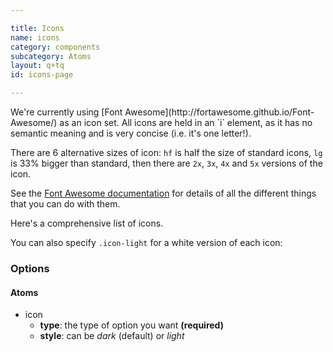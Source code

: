 ```yaml
---

title: Icons
name: icons
category: components
subcategory: Atoms
layout: q+tq
id: icons-page

---
```


<div class="lead"><p>We're currently using [Font Awesome](http://fortawesome.github.io/Font-Awesome/) as an icon set. All icons are held in an `i` element, as it has no semantic meaning and is very concise (i.e. it's one letter!).</p></div>

<script>
component("icon", { "type": "heart" } );
</script>

There are 6 alternative sizes of icon: `hf` is half the size of standard icons, `lg` is 33% bigger than standard, then there are `2x`, `3x`, `4x` and `5x` versions of the icon.

<script>
component("icon", { "type": "heart", "size":"hf" } )+
component("icon", { "type": "heart", "size":"lg" } )+
component("icon", { "type": "heart", "size":"2x" } )+
component("icon", { "type": "heart", "size":"3x" } )+
component("icon", { "type": "heart", "size":"4x" } )+
component("icon", { "type": "heart", "size":"5x" } );
</script>

See the [Font Awesome documentation](http://fortawesome.github.io/Font-Awesome/examples/) for details of all the different things that you can do with them.

Here's a comprehensive list of icons.

<script>
component("icon", { "type": "adn" } )
+component("icon", { "type": "align-center" } )
+component("icon", { "type": "align-justify" } )
+component("icon", { "type": "align-left" } )
+component("icon", { "type": "align-right" } )
+component("icon", { "type": "ambulance" } )
+component("icon", { "type": "anchor" } )
+component("icon", { "type": "android" } )
+component("icon", { "type": "angellist" } )
+component("icon", { "type": "angle-double-down" } )
+component("icon", { "type": "angle-double-left" } )
+component("icon", { "type": "angle-double-right" } )
+component("icon", { "type": "angle-double-up" } )
+component("icon", { "type": "angle-down" } )
+component("icon", { "type": "angle-left" } )
+component("icon", { "type": "angle-right" } )
+component("icon", { "type": "angle-up" } )
+component("icon", { "type": "apple" } )
+component("icon", { "type": "archive" } )
+component("icon", { "type": "area-chart" } )
+component("icon", { "type": "arrow-circle-down" } )
+component("icon", { "type": "arrow-circle-left" } )
+component("icon", { "type": "arrow-circle-o-down" } )
+component("icon", { "type": "arrow-circle-o-left" } )
+component("icon", { "type": "arrow-circle-o-right" } )
+component("icon", { "type": "arrow-circle-o-up" } )
+component("icon", { "type": "arrow-circle-right" } )
+component("icon", { "type": "arrow-circle-up" } )
+component("icon", { "type": "arrow-down" } )
+component("icon", { "type": "arrow-left" } )
+component("icon", { "type": "arrow-right" } )
+component("icon", { "type": "arrow-up" } )
+component("icon", { "type": "arrows" } )
+component("icon", { "type": "arrows-alt" } )
+component("icon", { "type": "arrows-h" } )
+component("icon", { "type": "arrows-v" } )
+component("icon", { "type": "asterisk" } )
+component("icon", { "type": "at" } )
+component("icon", { "type": "backward" } )
+component("icon", { "type": "ban" } )
+component("icon", { "type": "bar-chart" } )
+component("icon", { "type": "barcode" } )
+component("icon", { "type": "bars" } )
+component("icon", { "type": "beer" } )
+component("icon", { "type": "behance" } )
+component("icon", { "type": "behance-square" } )
+component("icon", { "type": "bell" } )
+component("icon", { "type": "bell-o" } )
+component("icon", { "type": "bell-slash" } )
+component("icon", { "type": "bell-slash-o" } )
+component("icon", { "type": "bicycle" } )
+component("icon", { "type": "binoculars" } )
+component("icon", { "type": "birthday-cake" } )
+component("icon", { "type": "bitbucket" } )
+component("icon", { "type": "bitbucket-square" } )
+component("icon", { "type": "bold" } )
+component("icon", { "type": "bolt" } )
+component("icon", { "type": "bomb" } )
+component("icon", { "type": "book" } )
+component("icon", { "type": "bookmark" } )
+component("icon", { "type": "bookmark-o" } )
+component("icon", { "type": "briefcase" } )
+component("icon", { "type": "btc" } )
+component("icon", { "type": "bug" } )
+component("icon", { "type": "building" } )
+component("icon", { "type": "building-o" } )
+component("icon", { "type": "bullhorn" } )
+component("icon", { "type": "bullseye" } )
+component("icon", { "type": "bus" } )
+component("icon", { "type": "calculator" } )
+component("icon", { "type": "calendar" } )
+component("icon", { "type": "calendar-o" } )
+component("icon", { "type": "camera" } )
+component("icon", { "type": "camera-retro" } )
+component("icon", { "type": "car" } )
+component("icon", { "type": "caret-down" } )
+component("icon", { "type": "caret-left" } )
+component("icon", { "type": "caret-right" } )
+component("icon", { "type": "caret-square-o-down" } )
+component("icon", { "type": "caret-square-o-left" } )
+component("icon", { "type": "caret-square-o-right" } )
+component("icon", { "type": "caret-square-o-up" } )
+component("icon", { "type": "caret-up" } )
+component("icon", { "type": "cc" } )
+component("icon", { "type": "cc-amex" } )
+component("icon", { "type": "cc-discover" } )
+component("icon", { "type": "cc-mastercard" } )
+component("icon", { "type": "cc-paypal" } )
+component("icon", { "type": "cc-stripe" } )
+component("icon", { "type": "cc-visa" } )
+component("icon", { "type": "certificate" } )
+component("icon", { "type": "chain-broken" } )
+component("icon", { "type": "check" } )
+component("icon", { "type": "check-circle" } )
+component("icon", { "type": "check-circle-o" } )
+component("icon", { "type": "check-square" } )
+component("icon", { "type": "check-square-o" } )
+component("icon", { "type": "chevron-circle-down" } )
+component("icon", { "type": "chevron-circle-left" } )
+component("icon", { "type": "chevron-circle-right" } )
+component("icon", { "type": "chevron-circle-up" } )
+component("icon", { "type": "chevron-down" } )
+component("icon", { "type": "chevron-left" } )
+component("icon", { "type": "chevron-right" } )
+component("icon", { "type": "chevron-up" } )
+component("icon", { "type": "child" } )
+component("icon", { "type": "circle" } )
+component("icon", { "type": "circle-o" } )
+component("icon", { "type": "circle-o-notch" } )
+component("icon", { "type": "circle-thin" } )
+component("icon", { "type": "clipboard" } )
+component("icon", { "type": "clock-o" } )
+component("icon", { "type": "cloud" } )
+component("icon", { "type": "cloud-download" } )
+component("icon", { "type": "cloud-upload" } )
+component("icon", { "type": "code" } )
+component("icon", { "type": "code-fork" } )
+component("icon", { "type": "codepen" } )
+component("icon", { "type": "coffee" } )
+component("icon", { "type": "cog" } )
+component("icon", { "type": "cogs" } )
+component("icon", { "type": "columns" } )
+component("icon", { "type": "comment" } )
+component("icon", { "type": "comment-o" } )
+component("icon", { "type": "comments" } )
+component("icon", { "type": "comments-o" } )
+component("icon", { "type": "compass" } )
+component("icon", { "type": "compress" } )
+component("icon", { "type": "copyright" } )
+component("icon", { "type": "credit-card" } )
+component("icon", { "type": "crop" } )
+component("icon", { "type": "crosshairs" } )
+component("icon", { "type": "css3" } )
+component("icon", { "type": "cube" } )
+component("icon", { "type": "cubes" } )
+component("icon", { "type": "cutlery" } )
+component("icon", { "type": "database" } )
+component("icon", { "type": "delicious" } )
+component("icon", { "type": "desktop" } )
+component("icon", { "type": "deviantart" } )
+component("icon", { "type": "digg" } )
+component("icon", { "type": "dot-circle-o" } )
+component("icon", { "type": "download" } )
+component("icon", { "type": "dribbble" } )
+component("icon", { "type": "dropbox" } )
+component("icon", { "type": "drupal" } )
+component("icon", { "type": "eject" } )
+component("icon", { "type": "ellipsis-h" } )
+component("icon", { "type": "ellipsis-v" } )
+component("icon", { "type": "empire" } )
+component("icon", { "type": "envelope" } )
+component("icon", { "type": "envelope-o" } )
+component("icon", { "type": "envelope-square" } )
+component("icon", { "type": "eraser" } )
+component("icon", { "type": "eur" } )
+component("icon", { "type": "exchange" } )
+component("icon", { "type": "exclamation" } )
+component("icon", { "type": "exclamation-circle" } )
+component("icon", { "type": "exclamation-triangle" } )
+component("icon", { "type": "expand" } )
+component("icon", { "type": "external-link" } )
+component("icon", { "type": "external-link-square" } )
+component("icon", { "type": "eye" } )
+component("icon", { "type": "eye-slash" } )
+component("icon", { "type": "eyedropper" } )
+component("icon", { "type": "facebook" } )
+component("icon", { "type": "facebook-square" } )
+component("icon", { "type": "fast-backward" } )
+component("icon", { "type": "fast-forward" } )
+component("icon", { "type": "fax" } )
+component("icon", { "type": "female" } )
+component("icon", { "type": "fighter-jet" } )
+component("icon", { "type": "file" } )
+component("icon", { "type": "file-archive-o" } )
+component("icon", { "type": "file-audio-o" } )
+component("icon", { "type": "file-code-o" } )
+component("icon", { "type": "file-excel-o" } )
+component("icon", { "type": "file-image-o" } )
+component("icon", { "type": "file-o" } )
+component("icon", { "type": "file-pdf-o" } )
+component("icon", { "type": "file-powerpoint-o" } )
+component("icon", { "type": "file-text" } )
+component("icon", { "type": "file-text-o" } )
+component("icon", { "type": "file-video-o" } )
+component("icon", { "type": "file-word-o" } )
+component("icon", { "type": "files-o" } )
+component("icon", { "type": "film" } )
+component("icon", { "type": "filter" } )
+component("icon", { "type": "fire" } )
+component("icon", { "type": "fire-extinguisher" } )
+component("icon", { "type": "flag" } )
+component("icon", { "type": "flag-checkered" } )
+component("icon", { "type": "flag-o" } )
+component("icon", { "type": "flask" } )
+component("icon", { "type": "flickr" } )
+component("icon", { "type": "floppy-o" } )
+component("icon", { "type": "folder" } )
+component("icon", { "type": "folder-o" } )
+component("icon", { "type": "folder-open" } )
+component("icon", { "type": "folder-open-o" } )
+component("icon", { "type": "font" } )
+component("icon", { "type": "forward" } )
+component("icon", { "type": "foursquare" } )
+component("icon", { "type": "frown-o" } )
+component("icon", { "type": "futbol-o" } )
+component("icon", { "type": "gamepad" } )
+component("icon", { "type": "gavel" } )
+component("icon", { "type": "gbp" } )
+component("icon", { "type": "gift" } )
+component("icon", { "type": "git" } )
+component("icon", { "type": "git-square" } )
+component("icon", { "type": "github" } )
+component("icon", { "type": "github-alt" } )
+component("icon", { "type": "github-square" } )
+component("icon", { "type": "gittip" } )
+component("icon", { "type": "glass" } )
+component("icon", { "type": "globe" } )
+component("icon", { "type": "google" } )
+component("icon", { "type": "google-plus" } )
+component("icon", { "type": "google-plus-square" } )
+component("icon", { "type": "google-wallet" } )
+component("icon", { "type": "graduation-cap" } )
+component("icon", { "type": "h-square" } )
+component("icon", { "type": "hacker-news" } )
+component("icon", { "type": "hand-o-down" } )
+component("icon", { "type": "hand-o-left" } )
+component("icon", { "type": "hand-o-right" } )
+component("icon", { "type": "hand-o-up" } )
+component("icon", { "type": "hdd-o" } )
+component("icon", { "type": "header" } )
+component("icon", { "type": "headphones" } )
+component("icon", { "type": "heart" } )
+component("icon", { "type": "heart-o" } )
+component("icon", { "type": "history" } )
+component("icon", { "type": "home" } )
+component("icon", { "type": "hospital-o" } )
+component("icon", { "type": "html5" } )
+component("icon", { "type": "ils" } )
+component("icon", { "type": "inbox" } )
+component("icon", { "type": "indent" } )
+component("icon", { "type": "info" } )
+component("icon", { "type": "info-circle" } )
+component("icon", { "type": "inr" } )
+component("icon", { "type": "instagram" } )
+component("icon", { "type": "ioxhost" } )
+component("icon", { "type": "italic" } )
+component("icon", { "type": "joomla" } )
+component("icon", { "type": "jpy" } )
+component("icon", { "type": "jsfiddle" } )
+component("icon", { "type": "key" } )
+component("icon", { "type": "keyboard-o" } )
+component("icon", { "type": "krw" } )
+component("icon", { "type": "language" } )
+component("icon", { "type": "laptop" } )
+component("icon", { "type": "lastfm" } )
+component("icon", { "type": "lastfm-square" } )
+component("icon", { "type": "leaf" } )
+component("icon", { "type": "lemon-o" } )
+component("icon", { "type": "level-down" } )
+component("icon", { "type": "level-up" } )
+component("icon", { "type": "life-ring" } )
+component("icon", { "type": "lightbulb-o" } )
+component("icon", { "type": "line-chart" } )
+component("icon", { "type": "link" } )
+component("icon", { "type": "linkedin" } )
+component("icon", { "type": "linkedin-square" } )
+component("icon", { "type": "linux" } )
+component("icon", { "type": "list" } )
+component("icon", { "type": "list-alt" } )
+component("icon", { "type": "list-ol" } )
+component("icon", { "type": "list-ul" } )
+component("icon", { "type": "location-arrow" } )
+component("icon", { "type": "lock" } )
+component("icon", { "type": "long-arrow-down" } )
+component("icon", { "type": "long-arrow-left" } )
+component("icon", { "type": "long-arrow-right" } )
+component("icon", { "type": "long-arrow-up" } )
+component("icon", { "type": "magic" } )
+component("icon", { "type": "magnet" } )
+component("icon", { "type": "male" } )
+component("icon", { "type": "map-marker" } )
+component("icon", { "type": "maxcdn" } )
+component("icon", { "type": "meanpath" } )
+component("icon", { "type": "medkit" } )
+component("icon", { "type": "meh-o" } )
+component("icon", { "type": "microphone" } )
+component("icon", { "type": "microphone-slash" } )
+component("icon", { "type": "minus" } )
+component("icon", { "type": "minus-circle" } )
+component("icon", { "type": "minus-square" } )
+component("icon", { "type": "minus-square-o" } )
+component("icon", { "type": "mobile" } )
+component("icon", { "type": "money" } )
+component("icon", { "type": "moon-o" } )
+component("icon", { "type": "music" } )
+component("icon", { "type": "newspaper-o" } )
+component("icon", { "type": "openid" } )
+component("icon", { "type": "outdent" } )
+component("icon", { "type": "pagelines" } )
+component("icon", { "type": "paint-brush" } )
+component("icon", { "type": "paper-plane" } )
+component("icon", { "type": "paper-plane-o" } )
+component("icon", { "type": "paperclip" } )
+component("icon", { "type": "paragraph" } )
+component("icon", { "type": "pause" } )
+component("icon", { "type": "paw" } )
+component("icon", { "type": "paypal" } )
+component("icon", { "type": "pencil" } )
+component("icon", { "type": "pencil-square" } )
+component("icon", { "type": "pencil-square-o" } )
+component("icon", { "type": "phone" } )
+component("icon", { "type": "phone-square" } )
+component("icon", { "type": "picture-o" } )
+component("icon", { "type": "pie-chart" } )
+component("icon", { "type": "pied-piper" } )
+component("icon", { "type": "pied-piper-alt" } )
+component("icon", { "type": "pinterest" } )
+component("icon", { "type": "pinterest-square" } )
+component("icon", { "type": "plane" } )
+component("icon", { "type": "play" } )
+component("icon", { "type": "play-circle" } )
+component("icon", { "type": "play-circle-o" } )
+component("icon", { "type": "plug" } )
+component("icon", { "type": "plus" } )
+component("icon", { "type": "plus-circle" } )
+component("icon", { "type": "plus-square" } )
+component("icon", { "type": "plus-square-o" } )
+component("icon", { "type": "power-off" } )
+component("icon", { "type": "print" } )
+component("icon", { "type": "puzzle-piece" } )
+component("icon", { "type": "qq" } )
+component("icon", { "type": "qrcode" } )
+component("icon", { "type": "question" } )
+component("icon", { "type": "question-circle" } )
+component("icon", { "type": "quote-left" } )
+component("icon", { "type": "quote-right" } )
+component("icon", { "type": "random" } )
+component("icon", { "type": "rebel" } )
+component("icon", { "type": "recycle" } )
+component("icon", { "type": "reddit" } )
+component("icon", { "type": "reddit-square" } )
+component("icon", { "type": "refresh" } )
+component("icon", { "type": "renren" } )
+component("icon", { "type": "repeat" } )
+component("icon", { "type": "reply" } )
+component("icon", { "type": "reply-all" } )
+component("icon", { "type": "retweet" } )
+component("icon", { "type": "road" } )
+component("icon", { "type": "rocket" } )
+component("icon", { "type": "rss" } )
+component("icon", { "type": "rss-square" } )
+component("icon", { "type": "rub" } )
+component("icon", { "type": "scissors" } )
+component("icon", { "type": "search" } )
+component("icon", { "type": "search-minus" } )
+component("icon", { "type": "search-plus" } )
+component("icon", { "type": "share" } )
+component("icon", { "type": "share-alt" } )
+component("icon", { "type": "share-alt-square" } )
+component("icon", { "type": "share-square" } )
+component("icon", { "type": "share-square-o" } )
+component("icon", { "type": "shield" } )
+component("icon", { "type": "shopping-cart" } )
+component("icon", { "type": "sign-in" } )
+component("icon", { "type": "sign-out" } )
+component("icon", { "type": "signal" } )
+component("icon", { "type": "sitemap" } )
+component("icon", { "type": "skype" } )
+component("icon", { "type": "slack" } )
+component("icon", { "type": "sliders" } )
+component("icon", { "type": "slideshare" } )
+component("icon", { "type": "smile-o" } )
+component("icon", { "type": "sort" } )
+component("icon", { "type": "sort-alpha-asc" } )
+component("icon", { "type": "sort-alpha-desc" } )
+component("icon", { "type": "sort-amount-asc" } )
+component("icon", { "type": "sort-amount-desc" } )
+component("icon", { "type": "sort-asc" } )
+component("icon", { "type": "sort-desc" } )
+component("icon", { "type": "sort-numeric-asc" } )
+component("icon", { "type": "sort-numeric-desc" } )
+component("icon", { "type": "soundcloud" } )
+component("icon", { "type": "space-shuttle" } )
+component("icon", { "type": "spinner" } )
+component("icon", { "type": "spoon" } )
+component("icon", { "type": "spotify" } )
+component("icon", { "type": "square" } )
+component("icon", { "type": "square-o" } )
+component("icon", { "type": "stack-exchange" } )
+component("icon", { "type": "stack-overflow" } )
+component("icon", { "type": "star" } )
+component("icon", { "type": "star-half" } )
+component("icon", { "type": "star-half-o" } )
+component("icon", { "type": "star-o" } )
+component("icon", { "type": "steam" } )
+component("icon", { "type": "steam-square" } )
+component("icon", { "type": "step-backward" } )
+component("icon", { "type": "step-forward" } )
+component("icon", { "type": "stethoscope" } )
+component("icon", { "type": "stop" } )
+component("icon", { "type": "strikethrough" } )
+component("icon", { "type": "stumbleupon" } )
+component("icon", { "type": "stumbleupon-circle" } )
+component("icon", { "type": "subscript" } )
+component("icon", { "type": "suitcase" } )
+component("icon", { "type": "sun-o" } )
+component("icon", { "type": "superscript" } )
+component("icon", { "type": "table" } )
+component("icon", { "type": "tablet" } )
+component("icon", { "type": "tachometer" } )
+component("icon", { "type": "tag" } )
+component("icon", { "type": "tags" } )
+component("icon", { "type": "tasks" } )
+component("icon", { "type": "taxi" } )
+component("icon", { "type": "tencent-weibo" } )
+component("icon", { "type": "terminal" } )
+component("icon", { "type": "text-height" } )
+component("icon", { "type": "text-width" } )
+component("icon", { "type": "th" } )
+component("icon", { "type": "th-large" } )
+component("icon", { "type": "th-list" } )
+component("icon", { "type": "thumb-tack" } )
+component("icon", { "type": "thumbs-down" } )
+component("icon", { "type": "thumbs-o-down" } )
+component("icon", { "type": "thumbs-o-up" } )
+component("icon", { "type": "thumbs-up" } )
+component("icon", { "type": "ticket" } )
+component("icon", { "type": "times" } )
+component("icon", { "type": "times-circle" } )
+component("icon", { "type": "times-circle-o" } )
+component("icon", { "type": "tint" } )
+component("icon", { "type": "toggle-off" } )
+component("icon", { "type": "toggle-on" } )
+component("icon", { "type": "trash" } )
+component("icon", { "type": "trash-o" } )
+component("icon", { "type": "tree" } )
+component("icon", { "type": "trello" } )
+component("icon", { "type": "trophy" } )
+component("icon", { "type": "truck" } )
+component("icon", { "type": "try" } )
+component("icon", { "type": "tty" } )
+component("icon", { "type": "tumblr" } )
+component("icon", { "type": "tumblr-square" } )
+component("icon", { "type": "twitch" } )
+component("icon", { "type": "twitter" } )
+component("icon", { "type": "twitter-square" } )
+component("icon", { "type": "umbrella" } )
+component("icon", { "type": "underline" } )
+component("icon", { "type": "undo" } )
+component("icon", { "type": "university" } )
+component("icon", { "type": "unlock" } )
+component("icon", { "type": "unlock-alt" } )
+component("icon", { "type": "upload" } )
+component("icon", { "type": "usd" } )
+component("icon", { "type": "user" } )
+component("icon", { "type": "user-md" } )
+component("icon", { "type": "users" } )
+component("icon", { "type": "video-camera" } )
+component("icon", { "type": "vimeo-square" } )
+component("icon", { "type": "vine" } )
+component("icon", { "type": "vk" } )
+component("icon", { "type": "volume-down" } )
+component("icon", { "type": "volume-off" } )
+component("icon", { "type": "volume-up" } )
+component("icon", { "type": "weibo" } )
+component("icon", { "type": "weixin" } )
+component("icon", { "type": "wheelchair" } )
+component("icon", { "type": "wifi" } )
+component("icon", { "type": "windows" } )
+component("icon", { "type": "wordpress" } )
+component("icon", { "type": "wrench" } )
+component("icon", { "type": "xing" } )
+component("icon", { "type": "xing-square" } )
+component("icon", { "type": "yahoo" } )
+component("icon", { "type": "yelp" } )
+component("icon", { "type": "youtube" } )
+component("icon", { "type": "youtube-play" } );

</script>

You can also specify `.icon-light` for a white version of each icon:

<script>
component("icon", { "type": "adn", "style": "inverse" } )
+component("icon", { "type": "align-center", "style": "inverse" } )
+component("icon", { "type": "align-justify", "style": "inverse" } )
+component("icon", { "type": "align-left", "style": "inverse" } )
+component("icon", { "type": "align-right", "style": "inverse" } )
+component("icon", { "type": "ambulance", "style": "inverse" } )
+component("icon", { "type": "anchor", "style": "inverse" } )
+component("icon", { "type": "android", "style": "inverse" } )
+component("icon", { "type": "angellist", "style": "inverse" } )
+component("icon", { "type": "angle-double-down", "style": "inverse" } )
+component("icon", { "type": "angle-double-left", "style": "inverse" } )
+component("icon", { "type": "angle-double-right", "style": "inverse" } )
+component("icon", { "type": "angle-double-up", "style": "inverse" } )
+component("icon", { "type": "angle-down", "style": "inverse" } )
+component("icon", { "type": "angle-left", "style": "inverse" } )
+component("icon", { "type": "angle-right", "style": "inverse" } )
+component("icon", { "type": "angle-up", "style": "inverse" } )
+component("icon", { "type": "apple", "style": "inverse" } )
+component("icon", { "type": "archive", "style": "inverse" } )
+component("icon", { "type": "area-chart", "style": "inverse" } )
+component("icon", { "type": "arrow-circle-down", "style": "inverse" } )
+component("icon", { "type": "arrow-circle-left", "style": "inverse" } )
+component("icon", { "type": "arrow-circle-o-down", "style": "inverse" } )
+component("icon", { "type": "arrow-circle-o-left", "style": "inverse" } )
+component("icon", { "type": "arrow-circle-o-right", "style": "inverse" } )
+component("icon", { "type": "arrow-circle-o-up", "style": "inverse" } )
+component("icon", { "type": "arrow-circle-right", "style": "inverse" } )
+component("icon", { "type": "arrow-circle-up", "style": "inverse" } )
+component("icon", { "type": "arrow-down", "style": "inverse" } )
+component("icon", { "type": "arrow-left", "style": "inverse" } )
+component("icon", { "type": "arrow-right", "style": "inverse" } )
+component("icon", { "type": "arrow-up", "style": "inverse" } )
+component("icon", { "type": "arrows", "style": "inverse" } )
+component("icon", { "type": "arrows-alt", "style": "inverse" } )
+component("icon", { "type": "arrows-h", "style": "inverse" } )
+component("icon", { "type": "arrows-v", "style": "inverse" } )
+component("icon", { "type": "asterisk", "style": "inverse" } )
+component("icon", { "type": "at", "style": "inverse" } )
+component("icon", { "type": "backward", "style": "inverse" } )
+component("icon", { "type": "ban", "style": "inverse" } )
+component("icon", { "type": "bar-chart", "style": "inverse" } )
+component("icon", { "type": "barcode", "style": "inverse" } )
+component("icon", { "type": "bars", "style": "inverse" } )
+component("icon", { "type": "beer", "style": "inverse" } )
+component("icon", { "type": "behance", "style": "inverse" } )
+component("icon", { "type": "behance-square", "style": "inverse" } )
+component("icon", { "type": "bell", "style": "inverse" } )
+component("icon", { "type": "bell-o", "style": "inverse" } )
+component("icon", { "type": "bell-slash", "style": "inverse" } )
+component("icon", { "type": "bell-slash-o", "style": "inverse" } )
+component("icon", { "type": "bicycle", "style": "inverse" } )
+component("icon", { "type": "binoculars", "style": "inverse" } )
+component("icon", { "type": "birthday-cake", "style": "inverse" } )
+component("icon", { "type": "bitbucket", "style": "inverse" } )
+component("icon", { "type": "bitbucket-square", "style": "inverse" } )
+component("icon", { "type": "bold", "style": "inverse" } )
+component("icon", { "type": "bolt", "style": "inverse" } )
+component("icon", { "type": "bomb", "style": "inverse" } )
+component("icon", { "type": "book", "style": "inverse" } )
+component("icon", { "type": "bookmark", "style": "inverse" } )
+component("icon", { "type": "bookmark-o", "style": "inverse" } )
+component("icon", { "type": "briefcase", "style": "inverse" } )
+component("icon", { "type": "btc", "style": "inverse" } )
+component("icon", { "type": "bug", "style": "inverse" } )
+component("icon", { "type": "building", "style": "inverse" } )
+component("icon", { "type": "building-o", "style": "inverse" } )
+component("icon", { "type": "bullhorn", "style": "inverse" } )
+component("icon", { "type": "bullseye", "style": "inverse" } )
+component("icon", { "type": "bus", "style": "inverse" } )
+component("icon", { "type": "calculator", "style": "inverse" } )
+component("icon", { "type": "calendar", "style": "inverse" } )
+component("icon", { "type": "calendar-o", "style": "inverse" } )
+component("icon", { "type": "camera", "style": "inverse" } )
+component("icon", { "type": "camera-retro", "style": "inverse" } )
+component("icon", { "type": "car", "style": "inverse" } )
+component("icon", { "type": "caret-down", "style": "inverse" } )
+component("icon", { "type": "caret-left", "style": "inverse" } )
+component("icon", { "type": "caret-right", "style": "inverse" } )
+component("icon", { "type": "caret-square-o-down", "style": "inverse" } )
+component("icon", { "type": "caret-square-o-left", "style": "inverse" } )
+component("icon", { "type": "caret-square-o-right", "style": "inverse" } )
+component("icon", { "type": "caret-square-o-up", "style": "inverse" } )
+component("icon", { "type": "caret-up", "style": "inverse" } )
+component("icon", { "type": "cc", "style": "inverse" } )
+component("icon", { "type": "cc-amex", "style": "inverse" } )
+component("icon", { "type": "cc-discover", "style": "inverse" } )
+component("icon", { "type": "cc-mastercard", "style": "inverse" } )
+component("icon", { "type": "cc-paypal", "style": "inverse" } )
+component("icon", { "type": "cc-stripe", "style": "inverse" } )
+component("icon", { "type": "cc-visa", "style": "inverse" } )
+component("icon", { "type": "certificate", "style": "inverse" } )
+component("icon", { "type": "chain-broken", "style": "inverse" } )
+component("icon", { "type": "check", "style": "inverse" } )
+component("icon", { "type": "check-circle", "style": "inverse" } )
+component("icon", { "type": "check-circle-o", "style": "inverse" } )
+component("icon", { "type": "check-square", "style": "inverse" } )
+component("icon", { "type": "check-square-o", "style": "inverse" } )
+component("icon", { "type": "chevron-circle-down", "style": "inverse" } )
+component("icon", { "type": "chevron-circle-left", "style": "inverse" } )
+component("icon", { "type": "chevron-circle-right", "style": "inverse" } )
+component("icon", { "type": "chevron-circle-up", "style": "inverse" } )
+component("icon", { "type": "chevron-down", "style": "inverse" } )
+component("icon", { "type": "chevron-left", "style": "inverse" } )
+component("icon", { "type": "chevron-right", "style": "inverse" } )
+component("icon", { "type": "chevron-up", "style": "inverse" } )
+component("icon", { "type": "child", "style": "inverse" } )
+component("icon", { "type": "circle", "style": "inverse" } )
+component("icon", { "type": "circle-o", "style": "inverse" } )
+component("icon", { "type": "circle-o-notch", "style": "inverse" } )
+component("icon", { "type": "circle-thin", "style": "inverse" } )
+component("icon", { "type": "clipboard", "style": "inverse" } )
+component("icon", { "type": "clock-o", "style": "inverse" } )
+component("icon", { "type": "cloud", "style": "inverse" } )
+component("icon", { "type": "cloud-download", "style": "inverse" } )
+component("icon", { "type": "cloud-upload", "style": "inverse" } )
+component("icon", { "type": "code", "style": "inverse" } )
+component("icon", { "type": "code-fork", "style": "inverse" } )
+component("icon", { "type": "codepen", "style": "inverse" } )
+component("icon", { "type": "coffee", "style": "inverse" } )
+component("icon", { "type": "cog", "style": "inverse" } )
+component("icon", { "type": "cogs", "style": "inverse" } )
+component("icon", { "type": "columns", "style": "inverse" } )
+component("icon", { "type": "comment", "style": "inverse" } )
+component("icon", { "type": "comment-o", "style": "inverse" } )
+component("icon", { "type": "comments", "style": "inverse" } )
+component("icon", { "type": "comments-o", "style": "inverse" } )
+component("icon", { "type": "compass", "style": "inverse" } )
+component("icon", { "type": "compress", "style": "inverse" } )
+component("icon", { "type": "copyright", "style": "inverse" } )
+component("icon", { "type": "credit-card", "style": "inverse" } )
+component("icon", { "type": "crop", "style": "inverse" } )
+component("icon", { "type": "crosshairs", "style": "inverse" } )
+component("icon", { "type": "css3", "style": "inverse" } )
+component("icon", { "type": "cube", "style": "inverse" } )
+component("icon", { "type": "cubes", "style": "inverse" } )
+component("icon", { "type": "cutlery", "style": "inverse" } )
+component("icon", { "type": "database", "style": "inverse" } )
+component("icon", { "type": "delicious", "style": "inverse" } )
+component("icon", { "type": "desktop", "style": "inverse" } )
+component("icon", { "type": "deviantart", "style": "inverse" } )
+component("icon", { "type": "digg", "style": "inverse" } )
+component("icon", { "type": "dot-circle-o", "style": "inverse" } )
+component("icon", { "type": "download", "style": "inverse" } )
+component("icon", { "type": "dribbble", "style": "inverse" } )
+component("icon", { "type": "dropbox", "style": "inverse" } )
+component("icon", { "type": "drupal", "style": "inverse" } )
+component("icon", { "type": "eject", "style": "inverse" } )
+component("icon", { "type": "ellipsis-h", "style": "inverse" } )
+component("icon", { "type": "ellipsis-v", "style": "inverse" } )
+component("icon", { "type": "empire", "style": "inverse" } )
+component("icon", { "type": "envelope", "style": "inverse" } )
+component("icon", { "type": "envelope-o", "style": "inverse" } )
+component("icon", { "type": "envelope-square", "style": "inverse" } )
+component("icon", { "type": "eraser", "style": "inverse" } )
+component("icon", { "type": "eur", "style": "inverse" } )
+component("icon", { "type": "exchange", "style": "inverse" } )
+component("icon", { "type": "exclamation", "style": "inverse" } )
+component("icon", { "type": "exclamation-circle", "style": "inverse" } )
+component("icon", { "type": "exclamation-triangle", "style": "inverse" } )
+component("icon", { "type": "expand", "style": "inverse" } )
+component("icon", { "type": "external-link", "style": "inverse" } )
+component("icon", { "type": "external-link-square", "style": "inverse" } )
+component("icon", { "type": "eye", "style": "inverse" } )
+component("icon", { "type": "eye-slash", "style": "inverse" } )
+component("icon", { "type": "eyedropper", "style": "inverse" } )
+component("icon", { "type": "facebook", "style": "inverse" } )
+component("icon", { "type": "facebook-square", "style": "inverse" } )
+component("icon", { "type": "fast-backward", "style": "inverse" } )
+component("icon", { "type": "fast-forward", "style": "inverse" } )
+component("icon", { "type": "fax", "style": "inverse" } )
+component("icon", { "type": "female", "style": "inverse" } )
+component("icon", { "type": "fighter-jet", "style": "inverse" } )
+component("icon", { "type": "file", "style": "inverse" } )
+component("icon", { "type": "file-archive-o", "style": "inverse" } )
+component("icon", { "type": "file-audio-o", "style": "inverse" } )
+component("icon", { "type": "file-code-o", "style": "inverse" } )
+component("icon", { "type": "file-excel-o", "style": "inverse" } )
+component("icon", { "type": "file-image-o", "style": "inverse" } )
+component("icon", { "type": "file-o", "style": "inverse" } )
+component("icon", { "type": "file-pdf-o", "style": "inverse" } )
+component("icon", { "type": "file-powerpoint-o", "style": "inverse" } )
+component("icon", { "type": "file-text", "style": "inverse" } )
+component("icon", { "type": "file-text-o", "style": "inverse" } )
+component("icon", { "type": "file-video-o", "style": "inverse" } )
+component("icon", { "type": "file-word-o", "style": "inverse" } )
+component("icon", { "type": "files-o", "style": "inverse" } )
+component("icon", { "type": "film", "style": "inverse" } )
+component("icon", { "type": "filter", "style": "inverse" } )
+component("icon", { "type": "fire", "style": "inverse" } )
+component("icon", { "type": "fire-extinguisher", "style": "inverse" } )
+component("icon", { "type": "flag", "style": "inverse" } )
+component("icon", { "type": "flag-checkered", "style": "inverse" } )
+component("icon", { "type": "flag-o", "style": "inverse" } )
+component("icon", { "type": "flask", "style": "inverse" } )
+component("icon", { "type": "flickr", "style": "inverse" } )
+component("icon", { "type": "floppy-o", "style": "inverse" } )
+component("icon", { "type": "folder", "style": "inverse" } )
+component("icon", { "type": "folder-o", "style": "inverse" } )
+component("icon", { "type": "folder-open", "style": "inverse" } )
+component("icon", { "type": "folder-open-o", "style": "inverse" } )
+component("icon", { "type": "font", "style": "inverse" } )
+component("icon", { "type": "forward", "style": "inverse" } )
+component("icon", { "type": "foursquare", "style": "inverse" } )
+component("icon", { "type": "frown-o", "style": "inverse" } )
+component("icon", { "type": "futbol-o", "style": "inverse" } )
+component("icon", { "type": "gamepad", "style": "inverse" } )
+component("icon", { "type": "gavel", "style": "inverse" } )
+component("icon", { "type": "gbp", "style": "inverse" } )
+component("icon", { "type": "gift", "style": "inverse" } )
+component("icon", { "type": "git", "style": "inverse" } )
+component("icon", { "type": "git-square", "style": "inverse" } )
+component("icon", { "type": "github", "style": "inverse" } )
+component("icon", { "type": "github-alt", "style": "inverse" } )
+component("icon", { "type": "github-square", "style": "inverse" } )
+component("icon", { "type": "gittip", "style": "inverse" } )
+component("icon", { "type": "glass", "style": "inverse" } )
+component("icon", { "type": "globe", "style": "inverse" } )
+component("icon", { "type": "google", "style": "inverse" } )
+component("icon", { "type": "google-plus", "style": "inverse" } )
+component("icon", { "type": "google-plus-square", "style": "inverse" } )
+component("icon", { "type": "google-wallet", "style": "inverse" } )
+component("icon", { "type": "graduation-cap", "style": "inverse" } )
+component("icon", { "type": "h-square", "style": "inverse" } )
+component("icon", { "type": "hacker-news", "style": "inverse" } )
+component("icon", { "type": "hand-o-down", "style": "inverse" } )
+component("icon", { "type": "hand-o-left", "style": "inverse" } )
+component("icon", { "type": "hand-o-right", "style": "inverse" } )
+component("icon", { "type": "hand-o-up", "style": "inverse" } )
+component("icon", { "type": "hdd-o", "style": "inverse" } )
+component("icon", { "type": "header", "style": "inverse" } )
+component("icon", { "type": "headphones", "style": "inverse" } )
+component("icon", { "type": "heart", "style": "inverse" } )
+component("icon", { "type": "heart-o", "style": "inverse" } )
+component("icon", { "type": "history", "style": "inverse" } )
+component("icon", { "type": "home", "style": "inverse" } )
+component("icon", { "type": "hospital-o", "style": "inverse" } )
+component("icon", { "type": "html5", "style": "inverse" } )
+component("icon", { "type": "ils", "style": "inverse" } )
+component("icon", { "type": "inbox", "style": "inverse" } )
+component("icon", { "type": "indent", "style": "inverse" } )
+component("icon", { "type": "info", "style": "inverse" } )
+component("icon", { "type": "info-circle", "style": "inverse" } )
+component("icon", { "type": "inr", "style": "inverse" } )
+component("icon", { "type": "instagram", "style": "inverse" } )
+component("icon", { "type": "ioxhost", "style": "inverse" } )
+component("icon", { "type": "italic", "style": "inverse" } )
+component("icon", { "type": "joomla", "style": "inverse" } )
+component("icon", { "type": "jpy", "style": "inverse" } )
+component("icon", { "type": "jsfiddle", "style": "inverse" } )
+component("icon", { "type": "key", "style": "inverse" } )
+component("icon", { "type": "keyboard-o", "style": "inverse" } )
+component("icon", { "type": "krw", "style": "inverse" } )
+component("icon", { "type": "language", "style": "inverse" } )
+component("icon", { "type": "laptop", "style": "inverse" } )
+component("icon", { "type": "lastfm", "style": "inverse" } )
+component("icon", { "type": "lastfm-square", "style": "inverse" } )
+component("icon", { "type": "leaf", "style": "inverse" } )
+component("icon", { "type": "lemon-o", "style": "inverse" } )
+component("icon", { "type": "level-down", "style": "inverse" } )
+component("icon", { "type": "level-up", "style": "inverse" } )
+component("icon", { "type": "life-ring", "style": "inverse" } )
+component("icon", { "type": "lightbulb-o", "style": "inverse" } )
+component("icon", { "type": "line-chart", "style": "inverse" } )
+component("icon", { "type": "link", "style": "inverse" } )
+component("icon", { "type": "linkedin", "style": "inverse" } )
+component("icon", { "type": "linkedin-square", "style": "inverse" } )
+component("icon", { "type": "linux", "style": "inverse" } )
+component("icon", { "type": "list", "style": "inverse" } )
+component("icon", { "type": "list-alt", "style": "inverse" } )
+component("icon", { "type": "list-ol", "style": "inverse" } )
+component("icon", { "type": "list-ul", "style": "inverse" } )
+component("icon", { "type": "location-arrow", "style": "inverse" } )
+component("icon", { "type": "lock", "style": "inverse" } )
+component("icon", { "type": "long-arrow-down", "style": "inverse" } )
+component("icon", { "type": "long-arrow-left", "style": "inverse" } )
+component("icon", { "type": "long-arrow-right", "style": "inverse" } )
+component("icon", { "type": "long-arrow-up", "style": "inverse" } )
+component("icon", { "type": "magic", "style": "inverse" } )
+component("icon", { "type": "magnet", "style": "inverse" } )
+component("icon", { "type": "male", "style": "inverse" } )
+component("icon", { "type": "map-marker", "style": "inverse" } )
+component("icon", { "type": "maxcdn", "style": "inverse" } )
+component("icon", { "type": "meanpath", "style": "inverse" } )
+component("icon", { "type": "medkit", "style": "inverse" } )
+component("icon", { "type": "meh-o", "style": "inverse" } )
+component("icon", { "type": "microphone", "style": "inverse" } )
+component("icon", { "type": "microphone-slash", "style": "inverse" } )
+component("icon", { "type": "minus", "style": "inverse" } )
+component("icon", { "type": "minus-circle", "style": "inverse" } )
+component("icon", { "type": "minus-square", "style": "inverse" } )
+component("icon", { "type": "minus-square-o", "style": "inverse" } )
+component("icon", { "type": "mobile", "style": "inverse" } )
+component("icon", { "type": "money", "style": "inverse" } )
+component("icon", { "type": "moon-o", "style": "inverse" } )
+component("icon", { "type": "music", "style": "inverse" } )
+component("icon", { "type": "newspaper-o", "style": "inverse" } )
+component("icon", { "type": "openid", "style": "inverse" } )
+component("icon", { "type": "outdent", "style": "inverse" } )
+component("icon", { "type": "pagelines", "style": "inverse" } )
+component("icon", { "type": "paint-brush", "style": "inverse" } )
+component("icon", { "type": "paper-plane", "style": "inverse" } )
+component("icon", { "type": "paper-plane-o", "style": "inverse" } )
+component("icon", { "type": "paperclip", "style": "inverse" } )
+component("icon", { "type": "paragraph", "style": "inverse" } )
+component("icon", { "type": "pause", "style": "inverse" } )
+component("icon", { "type": "paw", "style": "inverse" } )
+component("icon", { "type": "paypal", "style": "inverse" } )
+component("icon", { "type": "pencil", "style": "inverse" } )
+component("icon", { "type": "pencil-square", "style": "inverse" } )
+component("icon", { "type": "pencil-square-o", "style": "inverse" } )
+component("icon", { "type": "phone", "style": "inverse" } )
+component("icon", { "type": "phone-square", "style": "inverse" } )
+component("icon", { "type": "picture-o", "style": "inverse" } )
+component("icon", { "type": "pie-chart", "style": "inverse" } )
+component("icon", { "type": "pied-piper", "style": "inverse" } )
+component("icon", { "type": "pied-piper-alt", "style": "inverse" } )
+component("icon", { "type": "pinterest", "style": "inverse" } )
+component("icon", { "type": "pinterest-square", "style": "inverse" } )
+component("icon", { "type": "plane", "style": "inverse" } )
+component("icon", { "type": "play", "style": "inverse" } )
+component("icon", { "type": "play-circle", "style": "inverse" } )
+component("icon", { "type": "play-circle-o", "style": "inverse" } )
+component("icon", { "type": "plug", "style": "inverse" } )
+component("icon", { "type": "plus", "style": "inverse" } )
+component("icon", { "type": "plus-circle", "style": "inverse" } )
+component("icon", { "type": "plus-square", "style": "inverse" } )
+component("icon", { "type": "plus-square-o", "style": "inverse" } )
+component("icon", { "type": "power-off", "style": "inverse" } )
+component("icon", { "type": "print", "style": "inverse" } )
+component("icon", { "type": "puzzle-piece", "style": "inverse" } )
+component("icon", { "type": "qq", "style": "inverse" } )
+component("icon", { "type": "qrcode", "style": "inverse" } )
+component("icon", { "type": "question", "style": "inverse" } )
+component("icon", { "type": "question-circle", "style": "inverse" } )
+component("icon", { "type": "quote-left", "style": "inverse" } )
+component("icon", { "type": "quote-right", "style": "inverse" } )
+component("icon", { "type": "random", "style": "inverse" } )
+component("icon", { "type": "rebel", "style": "inverse" } )
+component("icon", { "type": "recycle", "style": "inverse" } )
+component("icon", { "type": "reddit", "style": "inverse" } )
+component("icon", { "type": "reddit-square", "style": "inverse" } )
+component("icon", { "type": "refresh", "style": "inverse" } )
+component("icon", { "type": "renren", "style": "inverse" } )
+component("icon", { "type": "repeat", "style": "inverse" } )
+component("icon", { "type": "reply", "style": "inverse" } )
+component("icon", { "type": "reply-all", "style": "inverse" } )
+component("icon", { "type": "retweet", "style": "inverse" } )
+component("icon", { "type": "road", "style": "inverse" } )
+component("icon", { "type": "rocket", "style": "inverse" } )
+component("icon", { "type": "rss", "style": "inverse" } )
+component("icon", { "type": "rss-square", "style": "inverse" } )
+component("icon", { "type": "rub", "style": "inverse" } )
+component("icon", { "type": "scissors", "style": "inverse" } )
+component("icon", { "type": "search", "style": "inverse" } )
+component("icon", { "type": "search-minus", "style": "inverse" } )
+component("icon", { "type": "search-plus", "style": "inverse" } )
+component("icon", { "type": "share", "style": "inverse" } )
+component("icon", { "type": "share-alt", "style": "inverse" } )
+component("icon", { "type": "share-alt-square", "style": "inverse" } )
+component("icon", { "type": "share-square", "style": "inverse" } )
+component("icon", { "type": "share-square-o", "style": "inverse" } )
+component("icon", { "type": "shield", "style": "inverse" } )
+component("icon", { "type": "shopping-cart", "style": "inverse" } )
+component("icon", { "type": "sign-in", "style": "inverse" } )
+component("icon", { "type": "sign-out", "style": "inverse" } )
+component("icon", { "type": "signal", "style": "inverse" } )
+component("icon", { "type": "sitemap", "style": "inverse" } )
+component("icon", { "type": "skype", "style": "inverse" } )
+component("icon", { "type": "slack", "style": "inverse" } )
+component("icon", { "type": "sliders", "style": "inverse" } )
+component("icon", { "type": "slideshare", "style": "inverse" } )
+component("icon", { "type": "smile-o", "style": "inverse" } )
+component("icon", { "type": "sort", "style": "inverse" } )
+component("icon", { "type": "sort-alpha-asc", "style": "inverse" } )
+component("icon", { "type": "sort-alpha-desc", "style": "inverse" } )
+component("icon", { "type": "sort-amount-asc", "style": "inverse" } )
+component("icon", { "type": "sort-amount-desc", "style": "inverse" } )
+component("icon", { "type": "sort-asc", "style": "inverse" } )
+component("icon", { "type": "sort-desc", "style": "inverse" } )
+component("icon", { "type": "sort-numeric-asc", "style": "inverse" } )
+component("icon", { "type": "sort-numeric-desc", "style": "inverse" } )
+component("icon", { "type": "soundcloud", "style": "inverse" } )
+component("icon", { "type": "space-shuttle", "style": "inverse" } )
+component("icon", { "type": "spinner", "style": "inverse" } )
+component("icon", { "type": "spoon", "style": "inverse" } )
+component("icon", { "type": "spotify", "style": "inverse" } )
+component("icon", { "type": "square", "style": "inverse" } )
+component("icon", { "type": "square-o", "style": "inverse" } )
+component("icon", { "type": "stack-exchange", "style": "inverse" } )
+component("icon", { "type": "stack-overflow", "style": "inverse" } )
+component("icon", { "type": "star", "style": "inverse" } )
+component("icon", { "type": "star-half", "style": "inverse" } )
+component("icon", { "type": "star-half-o", "style": "inverse" } )
+component("icon", { "type": "star-o", "style": "inverse" } )
+component("icon", { "type": "steam", "style": "inverse" } )
+component("icon", { "type": "steam-square", "style": "inverse" } )
+component("icon", { "type": "step-backward", "style": "inverse" } )
+component("icon", { "type": "step-forward", "style": "inverse" } )
+component("icon", { "type": "stethoscope", "style": "inverse" } )
+component("icon", { "type": "stop", "style": "inverse" } )
+component("icon", { "type": "strikethrough", "style": "inverse" } )
+component("icon", { "type": "stumbleupon", "style": "inverse" } )
+component("icon", { "type": "stumbleupon-circle", "style": "inverse" } )
+component("icon", { "type": "subscript", "style": "inverse" } )
+component("icon", { "type": "suitcase", "style": "inverse" } )
+component("icon", { "type": "sun-o", "style": "inverse" } )
+component("icon", { "type": "superscript", "style": "inverse" } )
+component("icon", { "type": "table", "style": "inverse" } )
+component("icon", { "type": "tablet", "style": "inverse" } )
+component("icon", { "type": "tachometer", "style": "inverse" } )
+component("icon", { "type": "tag", "style": "inverse" } )
+component("icon", { "type": "tags", "style": "inverse" } )
+component("icon", { "type": "tasks", "style": "inverse" } )
+component("icon", { "type": "taxi", "style": "inverse" } )
+component("icon", { "type": "tencent-weibo", "style": "inverse" } )
+component("icon", { "type": "terminal", "style": "inverse" } )
+component("icon", { "type": "text-height", "style": "inverse" } )
+component("icon", { "type": "text-width", "style": "inverse" } )
+component("icon", { "type": "th", "style": "inverse" } )
+component("icon", { "type": "th-large", "style": "inverse" } )
+component("icon", { "type": "th-list", "style": "inverse" } )
+component("icon", { "type": "thumb-tack", "style": "inverse" } )
+component("icon", { "type": "thumbs-down", "style": "inverse" } )
+component("icon", { "type": "thumbs-o-down", "style": "inverse" } )
+component("icon", { "type": "thumbs-o-up", "style": "inverse" } )
+component("icon", { "type": "thumbs-up", "style": "inverse" } )
+component("icon", { "type": "ticket", "style": "inverse" } )
+component("icon", { "type": "times", "style": "inverse" } )
+component("icon", { "type": "times-circle", "style": "inverse" } )
+component("icon", { "type": "times-circle-o", "style": "inverse" } )
+component("icon", { "type": "tint", "style": "inverse" } )
+component("icon", { "type": "toggle-off", "style": "inverse" } )
+component("icon", { "type": "toggle-on", "style": "inverse" } )
+component("icon", { "type": "trash", "style": "inverse" } )
+component("icon", { "type": "trash-o", "style": "inverse" } )
+component("icon", { "type": "tree", "style": "inverse" } )
+component("icon", { "type": "trello", "style": "inverse" } )
+component("icon", { "type": "trophy", "style": "inverse" } )
+component("icon", { "type": "truck", "style": "inverse" } )
+component("icon", { "type": "try", "style": "inverse" } )
+component("icon", { "type": "tty", "style": "inverse" } )
+component("icon", { "type": "tumblr", "style": "inverse" } )
+component("icon", { "type": "tumblr-square", "style": "inverse" } )
+component("icon", { "type": "twitch", "style": "inverse" } )
+component("icon", { "type": "twitter", "style": "inverse" } )
+component("icon", { "type": "twitter-square", "style": "inverse" } )
+component("icon", { "type": "umbrella", "style": "inverse" } )
+component("icon", { "type": "underline", "style": "inverse" } )
+component("icon", { "type": "undo", "style": "inverse" } )
+component("icon", { "type": "university", "style": "inverse" } )
+component("icon", { "type": "unlock", "style": "inverse" } )
+component("icon", { "type": "unlock-alt", "style": "inverse" } )
+component("icon", { "type": "upload", "style": "inverse" } )
+component("icon", { "type": "usd", "style": "inverse" } )
+component("icon", { "type": "user", "style": "inverse" } )
+component("icon", { "type": "user-md", "style": "inverse" } )
+component("icon", { "type": "users", "style": "inverse" } )
+component("icon", { "type": "video-camera", "style": "inverse" } )
+component("icon", { "type": "vimeo-square", "style": "inverse" } )
+component("icon", { "type": "vine", "style": "inverse" } )
+component("icon", { "type": "vk", "style": "inverse" } )
+component("icon", { "type": "volume-down", "style": "inverse" } )
+component("icon", { "type": "volume-off", "style": "inverse" } )
+component("icon", { "type": "volume-up", "style": "inverse" } )
+component("icon", { "type": "weibo", "style": "inverse" } )
+component("icon", { "type": "weixin", "style": "inverse" } )
+component("icon", { "type": "wheelchair", "style": "inverse" } )
+component("icon", { "type": "wifi", "style": "inverse" } )
+component("icon", { "type": "windows", "style": "inverse" } )
+component("icon", { "type": "wordpress", "style": "inverse" } )
+component("icon", { "type": "wrench", "style": "inverse" } )
+component("icon", { "type": "xing", "style": "inverse" } )
+component("icon", { "type": "xing-square", "style": "inverse" } )
+component("icon", { "type": "yahoo", "style": "inverse" } )
+component("icon", { "type": "yelp", "style": "inverse" } )
+component("icon", { "type": "youtube", "style": "inverse" } )
+component("icon", { "type": "youtube-play", "style": "inverse" } );

</script>

### Options


#### Atoms


* icon
  * **type**: the type of option you want **(required)**
  * **style**: can be _dark_ (default) or _light_
